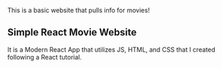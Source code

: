 This is a basic website that pulls info for movies!


## Simple React Movie Website

It is a Modern React App that utilizes JS, HTML, and CSS that I created following a React tutorial.

